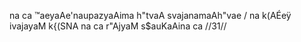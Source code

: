 na ca ™aeyaAe'naupazyaAima h"tvaA svajanamaAh"vae /
na k(AÉeÿ ivajayaM k{(SNA na ca r"AjyaM s$auKaAina ca //31//